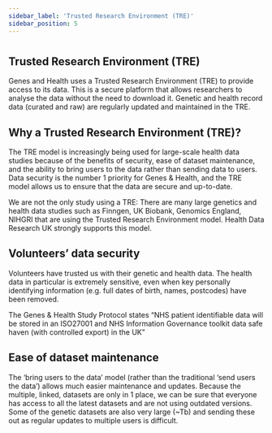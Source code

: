 ```yaml
---
sidebar_label: 'Trusted Research Environment (TRE)'
sidebar_position: 5
---
```


# 

## **Trusted Research Environment (TRE)**

Genes and Health uses a Trusted Research Environment (TRE) to provide access to its data. This is a secure platform that allows researchers to analyse the data without the need to download it.  Genetic and health record data (curated and raw) are regularly updated and maintained in the TRE. 

## Why a Trusted Research Environment (TRE)?
The TRE model is increasingly being used for large-scale health data studies because of the benefits of security, ease of dataset maintenance, and the ability to bring users to the data rather than sending data to users. Data security is the number 1 priority for Genes & Health, and the TRE model allows us to ensure that the data are secure and up-to-date. 

We are not the only study using a TRE: There are many large genetics and health data studies such as Finngen, UK Biobank, Genomics England, NIHGRI that are using the Trusted Research Environment model. Health Data Research UK strongly supports this model.

## Volunteers’ data security
Volunteers have trusted us with their genetic and health data. The health data in particular is extremely sensitive, even when key personally identifying information (e.g. full dates of birth, names, postcodes) have been removed. 

The Genes & Health Study Protocol states “NHS patient identifiable data will be stored in an ISO27001 and NHS Information Governance toolkit data safe haven (with controlled export) in the UK”

## Ease of dataset maintenance
The ‘bring users to the data’ model (rather than the traditional ‘send users the data’) allows much easier maintenance and updates. Because the multiple, linked, datasets are only in 1 place, we can be sure that everyone has access to all the latest datasets and are not using outdated versions. Some of the genetic datasets are also very large (~Tb) and sending these out as regular updates to multiple users is difficult.
